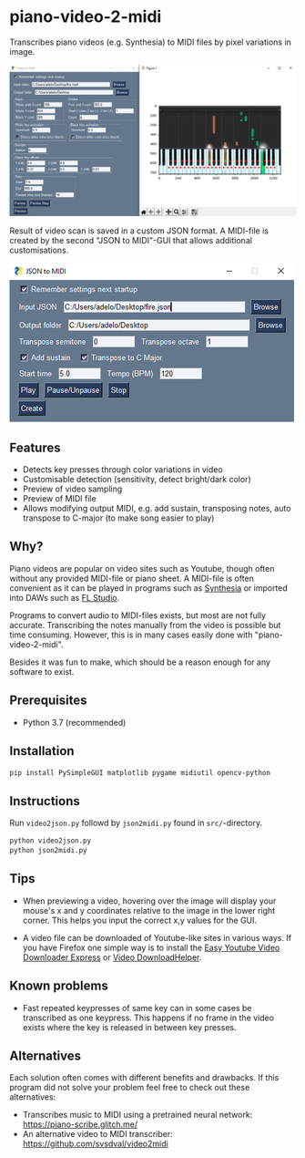 # piano-video-2-midi

Transcribes piano videos (e.g. Synthesia) to MIDI files by pixel variations in image.

![Video scanner GUI](./docs/images/gui-demo.png)

Result of video scan is saved in a custom JSON format. A MIDI-file is created by the second "JSON to MIDI"-GUI that allows additional
 customisations. 

![JSON GUI](./docs/images/json-gui-demo.png)

## Features

* Detects key presses through color variations in video
* Customisable detection (sensitivity, detect bright/dark color)
* Preview of video sampling
* Preview of MIDI file
* Allows modifying output MIDI, e.g. add sustain, transposing notes, auto transpose to C-major (to make song easier to play)

## Why?

Piano videos are popular on video sites such as Youtube, though often without any provided MIDI-file or piano sheet. 
A MIDI-file is often convenient as it can be played in programs such as [Synthesia](https://www.synthesiagame.com/) or imported into DAWs
 such as  [FL Studio](https://www.image-line.com/).
 
Programs to convert audio to MIDI-files exists, but most are not fully accurate. Transcribing the notes manually from the video is possible but time
  consuming. However, this is in many cases easily done with "piano-video-2-midi".
  
Besides it was fun to make, which should be a reason enough for any software to exist.

## Prerequisites

* Python 3.7 (recommended)

## Installation

```
pip install PySimpleGUI matplotlib pygame midiutil opencv-python
```


## Instructions

Run `video2json.py` followd by `json2midi.py` found in `src/`-directory.

```bash
python video2json.py
python json2midi.py
```

## Tips

* When previewing a video, hovering over the image will display your mouse's x and y coordinates relative to the image in the lower right
 corner. This helps you input the correct x,y values for the GUI.  
 
* A video file can be downloaded of Youtube-like sites in various ways. If you have Firefox one simple way is to install the [Easy Youtube
 Video Downloader Express](https://addons.mozilla.org/en-US/firefox/addon/easy-youtube-video-download/) or [Video DownloadHelper](https://addons.mozilla.org/en-US/firefox/addon/video-downloadhelper/).

## Known problems

* Fast repeated keypresses of same key can in some cases be transcribed as one keypress. This happens if no frame in the video exists where
 the key is released in between key presses. 
 
## Alternatives

Each solution often comes with different benefits and drawbacks. If this program did not solve your problem feel free to check out these
 alternatives:
 
  * Transcribes music to MIDI using a pretrained neural network:
  https://piano-scribe.glitch.me/
 * An alternative video to MIDI transcriber:
 https://github.com/svsdval/video2midi




